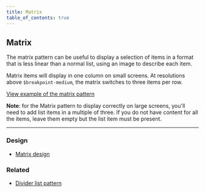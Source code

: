 ```yaml
---
title: Matrix
table_of_contents: true
---
```


## Matrix

The matrix pattern can be useful to display a selection of items in a format that is less linear than a normal list, using an image to describe each item.

Matrix items will display in one column on small screens. At resolutions above ```$breakpoint-medium```, the matrix switches to three items per row.

<a href="https://vanilla-framework.github.io/vanilla-framework/examples/patterns/matrix/"
    class="js-example">
    View example of the matrix pattern
</a>

**Note**: for the Matrix pattern to display correctly on large screens, you'll need to add list items in a multiple of three. If you do not have content for all the items, leave them empty but the list item must be present.

<hr />

### Design

* [Matrix design](https://github.com/ubuntudesign/vanilla-design/tree/master/Matrix)

### Related

* [Divider list pattern](/en/patterns/divider)

